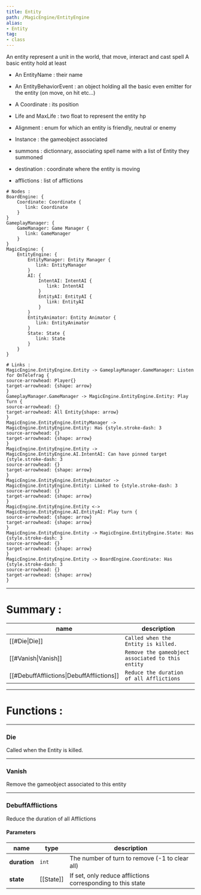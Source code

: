 ```yaml
---
title: Entity
path: /MagicEngine/EntityEngine
alias: 
- Entity
tag: 
- class
---
```

An entity represent a unit in the world, that move, interact and cast spell
A basic entity hold at least
- An EntityName : their name
- An EntityBehaviorEvent : an object holding all the basic even emitter for the entity (on move, on hit etc...)
- A Coordinate : its position
- Life and MaxLife : two float to represent the entity hp
- Alignment : enum for which an entity is friendly, neutral or enemy
- Instance : the gameobject associated
- summons : dictionnary, associating spell name with a list of Entity they summoned

- destination : coordinate where the entity is moving
- afflictions : list of afflictions
```d2
# Nodes :
BoardEngine: {
    Coordinate: Coordinate {
       link: Coordinate
    }
}
GameplayManager: {
    GameManager: Game Manager {
       link: GameManager
    }
}
MagicEngine: {
    EntityEngine: {
        EntityManager: Entity Manager {
           link: EntityManager
        }
        AI: {
            IntentAI: IntentAI {
               link: IntentAI
            }
            EntityAI: EntityAI {
               link: EntityAI
            }
        }
        EntityAnimator: Entity Animator {
           link: EntityAnimator
        }
        State: State {
           link: State
        }
    }
}

# Links :
MagicEngine.EntityEngine.Entity -> GameplayManager.GameManager: Listen for OnTelefrag {
source-arrowhead: Player{}
target-arrowhead: {shape: arrow}
}
GameplayManager.GameManager -> MagicEngine.EntityEngine.Entity: Play Turn {
source-arrowhead: {}
target-arrowhead: All Entity{shape: arrow}
}
MagicEngine.EntityEngine.EntityManager -> MagicEngine.EntityEngine.Entity: Has {style.stroke-dash: 3
source-arrowhead: {}
target-arrowhead: {shape: arrow}
}
MagicEngine.EntityEngine.Entity -> MagicEngine.EntityEngine.AI.IntentAI: Can have pinned target {style.stroke-dash: 3
source-arrowhead: {}
target-arrowhead: {shape: arrow}
}
MagicEngine.EntityEngine.EntityAnimator -> MagicEngine.EntityEngine.Entity: Linked to {style.stroke-dash: 3
source-arrowhead: {}
target-arrowhead: {shape: arrow}
}
MagicEngine.EntityEngine.Entity <-> MagicEngine.EntityEngine.AI.EntityAI: Play turn {
source-arrowhead: {shape: arrow}
target-arrowhead: {shape: arrow}
}
MagicEngine.EntityEngine.Entity -> MagicEngine.EntityEngine.State: Has {style.stroke-dash: 3
source-arrowhead: {}
target-arrowhead: {shape: arrow}
}
MagicEngine.EntityEngine.Entity -> BoardEngine.Coordinate: Has {style.stroke-dash: 3
source-arrowhead: {}
target-arrowhead: {shape: arrow}
}

```
---
# Summary :
name|description
----|----
[[#Die\|Die]] | `Called when the Entity is killed.`
[[#Vanish\|Vanish]] | `Remove the gameobject associated to this entity`
[[#DebuffAfflictions\|DebuffAfflictions]] | `Reduce the duration of all Afflictions`

---
# Functions :

---
### Die
Called when the Entity is killed.

---
### Vanish
Remove the gameobject associated to this entity

---
### DebuffAfflictions
Reduce the duration of all Afflictions

#### Parameters
name|type|description
-----|-----|-----
**duration**|`int`|The number of turn to remove (-1 to clear all)
**state**|[[State]]|If set, only reduce afflictions corresponding to this state
